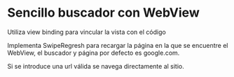 # Sencillo buscador con WebView

Utiliza view binding para vincular la vista con el código

Implementa SwipeRegresh para recargar la página en la que se encuentre el WebView, el buscador y página por defecto es google.com.

Si se introduce una url válida se navega directamente al sitio.
